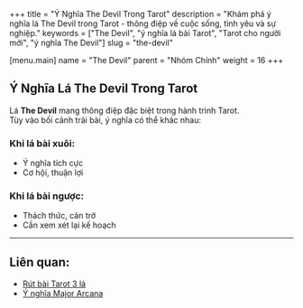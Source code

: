 +++
title = "Ý Nghĩa The Devil Trong Tarot"
description = "Khám phá ý nghĩa lá The Devil trong Tarot - thông điệp về cuộc sống, tình yêu và sự nghiệp."
keywords = ["The Devil", "ý nghĩa lá bài Tarot", "Tarot cho người mới", "ý nghĩa The Devil"]
slug = "the-devil"

[menu.main]
name = "The Devil"
parent = "Nhóm Chính"
weight = 16
+++

## Ý Nghĩa Lá The Devil Trong Tarot

Lá **The Devil** mang thông điệp đặc biệt trong hành trình Tarot.  
Tùy vào bối cảnh trải bài, ý nghĩa có thể khác nhau:

### Khi lá bài xuôi:
- Ý nghĩa tích cực  
- Cơ hội, thuận lợi  

### Khi lá bài ngược:
- Thách thức, cản trở  
- Cần xem xét lại kế hoạch  

---

## Liên quan:
- [Rút bài Tarot 3 lá](../../)
- [Ý nghĩa Major Arcana](../)
